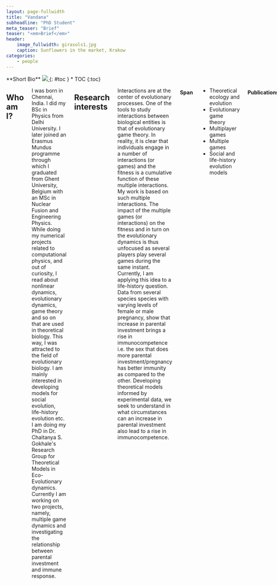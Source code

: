 ```yaml
---
layout: page-fullwidth
title: "Vandana"
subheadline: "PhD Student"
meta_teaser: "Brief"
teaser: "<em>Brief</em>"
header:
    image_fullwidth: girasols1.jpg
    caption: Sunflowers in the market, Krakow
categories:
    - people
---
```

<!--more-->

<div class="row">
<div class="medium-4 medium-push-8 columns" markdown="1">
<div class="panel radius" markdown="1">
**Short Bio**
<a class="th [radius]" href="{{ site.url }}/images/DeptPic.jpg">
<img src="{{ site.url }}/images/profile_option1.jpg">
</a>
{: #toc }
*  TOC
{:toc}
</div>
</div><!-- /.medium-4.columns -->


<div class="medium-8 medium-pull-4 columns" markdown="1">



## Who am I?

I was born in Chennai, India. I did my BSc in Physics from Delhi University.
  I later joined an Erasmus Mundus programme through which I graduated from Ghent University, Belgium with an MSc in Nuclear Fusion and Engineering Physics.
  While doing my numerical projects related to computational physics, and out of curiosity, I read about nonlinear dynamics, evolutionary dynamics, game theory and so on that are used in theoretical biology.
  This way, I was attracted to the field of evolutionary biology.
  I am mainly interested in developing models for social evolution, life-history evolution etc.
  I am doing my PhD in Dr. Chaitanya S. Gokhale's Research Group for Theoretical Models in Eco-Evolutionary dynamics.
Currently I am working on two projects, namely, multiple game dynamics and investigating the relationship between parental investment and immune response.


## Research interests

Interactions are at the center of evolutionary processes. One of the tools to study interactions between biological entities is that of evolutionary game theory. In reality, it is clear that individuals engage in a number of interactions (or games) and the fitness is a cumulative function of these multiple interactions. My work is based on such multiple interactions. The impact of the multiple games (or interactions) on the fitness and in turn on the evolutionary dynamics is thus unfocused as several players play several games during the same instant. Currently, I am applying this idea to a life-history question. Data from several species species with varying levels of female or male pregnancy, show that increase in parental investment brings a rise in immunocompetence i.e. the sex that does more parental investment/pregnancy has better immunity as compared to the other. Developing theoretical models informed by experimental data, we seek to understand in what circumstances can an increase in parental investment also lead to a rise in immunocompetence.

#### Span

* Theoretical ecology and evolution
* Evolutionary game theory
* Multiplayer games
* Multiple games
* Social and life-history evolution models

#### Publications
Vandana Revathi Venkateswaran and Chaitanya S. Gokhale (2019). <i>Evolutionary dynamics of multiple games</i>. Proceedings of the Royal Society B: Biological Sciences 286, 20190900.

S. Holmes, V. R. Venkateswaran et al (2019). <i>A quantitative approach to contact improvisation dance</i>. Manuscript submitted.

Vandana Revathi Venkateswaran, Olivia Roth and Chaitanya S. Gokhale. <i>Consequences of sex differences in life history interactions</i>. Manuscript ready for submission.

Vandana Revathi Venkateswaran, Marc Mangel, Chaitanya S. Gokhale and Sigrunn Eliassen. <i>Sexual dimorphism in immunity in relation to parental investment</i>. Manuscript under preparation.

## Conferences, workshops and talks
#### 2019 
* Selected to present a **talk** at the German Physics Society Conference's Evolutionary Game Theory session (April, 2019).
* Gave a **talk** on my work on sex differences in life-history interactions at ESEB (Congress of the European Society for Evolutionary Biology) 2019, Turku, Finland (August, 2019).
* Presented a **talk** on multiple games' dynamics 'Evolution of Interacting Populations' workshop at the Max Planck Institute for Evolutionary Biology, Germany (September, 2019).

#### 2018
* Participant of the **Santa Fe Institute's Complex Systems Summer School** (10th June - 6th July at Santa Fe, NM, USA).
* Attended and presented a poster at the Münster Evoution Meeting 2018 held at Münster.

#### 2017
* Presented a poster on my first PhD project titled 'Evolutionary dynamics of unfocused games' at the Kiel Life Science Conference in October 2016 and at the German Physics Conference (DPG Conference) in March 2017.
* **Was awarded a travel grant by IAST, Toulouse** to attend the Toulouse Economics and Biology Workshop in June 2017 at the Institute for Advanced Study (IAST), Toulouse, France.
* **Obtained the International Max Planck Research School conference funding** to participate in the Beg Rohu Summer School for Out of Equilibrium Dynamics, Evolution and Genetics organised by École normale supérieure, France.

## Events organised
* Organised the workshop "Talking Evolution" (at the Max Planck Institute for Evolutionary Biology, Germany from 26th September to the 28th September, 2018) that focussed on discussing topics such as niche construction theory, extra-genetic inheritance, developmental bias, and phenotypic plasticity.
* Organised (and presented a **talk**) at the Aquavit Symposium 2017 at the Max Planck Institute for Evolutionary Biology, Plön.

## Links

[Twitter page](https://twitter.com/vandana_r_v)

[Email](mailto:vandana@evolbio.mpg.de)



<!--
##### Heading in Volkhov &lt;h5&gt;

Spacing in Bold is slightly increased compared to the normal weight, because the bold mass is mostly grown inwards. The Italic has a steep angle and a distinctive calligraphically reminiscent character, as a counterpart to the rigorous Regular.



## Modular Scale

*Feeling Responsive* explores the *2:3 perfect fifth* modular scale created with [www.modular-scale.com][7]. This is the modular scale of  *Feeling Responsive*.

44px @ 1:1.5 – Ideal text size  
16px @ 1:1.5 – Important number

| Modular Scale
------ | ----- | ----- | -------
44.000 | 1     | 2.75  | 338.462
36.000 | 0.818 | 2.25  | 276.923
29.333 | 0.667 | 1.833 | 225.638
24.000 | 0.545 | 1.5   | 184.615
19.555 | 0.444 | 1.222 | 150.423
16.000 | 0.364 | 1     | 123.077



## Typographical Elements
{: .t60 }

Here you'll find the [complete list of HTML5-Tags][1] and this is how they look like.

### &lt;hr&gt; Horizontal Line
<hr>


### &lt;pre&gt; Displaying Code
~~~
<html>
    <head>
        <title>Code Blocks</title>
    </head>
    <body></body>
</html>
~~~


### &lt;blockquote&gt; Quotation
<blockquote>Everything happens for a reason. (Britney Spears)</blockquote>

### &lt;blockquote&gt; and &lt;cite&gt;  together

> Age is an issue of mind over matter. If you don't mind, it doesn't matter.
<cite>Mark Twain</cite>


### &lt;ol&gt; Ordered Lists

1. Ordered List
2. Second List Item
3. Third List Item
    4. Second Level First Item
    4. Second Level Second Item
    4. Second Level Third Item
        5. And a third level First Item
        5. And a third level Second Item
        5. And a third level Third Item
4. Fourth List Item
5. Fifth List Item


### &lt;ul&gt; Unordered Lists

- Unordered List
- Second List Item
- Third List Item
    + Second Level First Item
    + Second Level Second Item
    + Second Level Third Item
        * And a third level First Item
        * And a third level Second Item
        * And a third level Third Item
- Fourth List Item
- Fifth List Item

### &lt;dl&gt; Definition Lists

Definition List
:   Bacon ipsum dolor sit amet spare ribs brisket ribeye, andouille sirloin bresaola frankfurter corned beef capicola bacon. Salami beef ribs sirloin, short loin hamburger shoulder t-bone.

Beef ribs jowl swine porchetta
:   Sirloin tenderloin swine frankfurter pork loin pork capicola ham hock strip steak ribeye beef ribs. Hamburger t-bone ribeye ham prosciutto bresaola.

Pancetta flank sirloin pork
:   short ribs shankle prosciutto landjaeger. Beef ribs turkey shoulder drumstick. Leberkas pork belly ribeye, bresaola jerky strip steak tenderloin bacon landjaeger short ribs beef ribs. Flank pork chop fatback tail kielbasa filet mignon jowl landjaeger bresaola tongue corned beef biltong.
:   Landjaeger spare ribs fatback corned beef tenderloin drumstick, swine chicken beef turkey biltong doner tri-tip filet mignon.


### &lt;a&gt;
[Links][2] make the web exceptional.


### &lt;em&gt;
Let's *emphasize* how important responsive webdesign is.



### &lt;strong&gt;
This looks like **bold** text.



### &lt;small&gt;
<small>This is small text.</small>



### &lt;s&gt;

It's nice getting things done. Just strike through <s>finished tasks</s>.



### &lt;cite&gt;

<cite>Albert Einstein</cite>



### &lt;q&gt;

If you use &lt;q&gt; your text gets <q>automagically quotes around the text passage</q>.



### &lt;dfn&gt;

The &lt;dfn&gt; tag is a phrase tag. It defines a <dfn>definition term</dfn>.



### &lt;abbr&gt;

The <abbr title="World Health Organization">WHO</abbr> was founded in 1948.



### &lt;time&gt;

The concert took place on <time datetime="2001-05-15 19:00">May 15</time>.


### &lt;code&gt;

Some `code: lucida console` displayed.



### &lt;var&gt;

The &lt;var&gt; tag is a phrase tag. It defines a <var>variable</var>.



### &lt;samp&gt;

Text surrounded by &lt;samp&gt; <samp>looks like this in monospace</samp>.



### &lt;kbd&gt;

Copycats enjoy pressing <kbd>CMD</kbd> + <kbd>c</kbd> and <kbd>CMD</kbd> + <kbd>v</kbd>.



### &lt;sub&gt;

This text <sub>lays low</sub> and chills a bit.


### &lt;sup&gt;

This text <sup>gets high</sup> above the clouds.



### &lt;i&gt;

This looks <i>italic</i>.



### &lt;b&gt;

This looks <b>bold</b>, too.



### &lt;u&gt;

<div><p><u>Underlining</u> content for emphasize is not the best choice. You can't read it so well.</p></div>



### &lt;mark&gt;
Let's <mark>mark this hint</mark> to give you a clue.



### &lt;br&gt;

Need a break? I give you three!<br><br><br>


## Footnotes

If you need footnotes for your posts, articles and entries, the Kramdown-Parser [^1] got you covered. How to use footnotes? Read this footnote. [^2]



 [1]: https://developer.mozilla.org/en-US/docs/Web/Guide/HTML/HTML5/HTML5_element_list
 [2]: http://phlow.de/
 [3]: http://en.wikipedia.org/wiki/Ed_Benguiat
 [4]: https://www.google.com/fonts/specimen/Lato
 [5]: https://www.google.com/fonts/specimen/Volkhov
 [6]: http://www.latofonts.com/
 [7]: http://modularscale.com/
 [8]: #
 [9]: #
 [10]: #


[^1]: Find out more about Kramdown on <http://kramdown.gettalong.org/>
[^2]: Kramdown has an excellent documentation of all its features. Check out, on how to [footnotes](http://kramdown.gettalong.org/syntax.html#footnotes).

# &lt;h1&gt;-Heading in Volkhov

## &lt;h2&gt;-Heading in Volkhov

### &lt;h3&gt;-Heading in Volkhov

#### &lt;h4&gt;-Heading in Volkhov

##### &lt;h5&gt;-Heading in Volkhov

###### &lt;h6&gt;-Heading in Volkhov


## Tables

Even tables are responsive thanks to foundation. A table can consist of these elements.

<table>
  <caption>&lt;table&gt; defines an HTML table</caption>
  <colgroup>
    <col span="1" style="width: 15%;">
    <col span="1" style="width: 50%;">
    <col span="1" style="width: 35%;">
  </colgroup>
  <thead>
    <tr>
      <th>HTML Tag</th>
      <th>Defintion</th>
      <th>Style</th>
    </tr>
  </thead>
  <tbody>
    <tr>
      <td>&lt;caption&gt;</td>
      <td>defines a table caption</td>
      <td><code>font-weight: bold;</code></td>
    </tr>
    <tr>
      <td>&lt;colgroup&gt;</td>
      <td>specifies a group of one or more columns in a table for
formatting. The &lt;colgroup&gt; tag is useful for applying styles to entire columns, instead of repeating the styles for each cell, for each row.</td>
      <td>no styling needed</td>
    </tr>
    <tr>
      <td>&lt;col&gt;</td>
      <td>specifies column properties for each column within a `&lt;colgroup&gt;`
element</td>
      <td>no styling needed</td>
    </tr>
    <tr>
      <td>&lt;thead&gt;</td>
      <td>is used to group header content in an HTML table</td>
      <td><code>font-weight: bold;</code></td>
    </tr>
    <tr>
      <td>&lt;tbody&gt;</td>
      <td>is used to group the body content in an HTML table</td>
      <td>no styling needed</td>
    </tr>
    <tr>
      <td>&lt;tr&gt;</td>
      <td>defines a row in an HTML table</td>
      <td>no styling needed</td>
    </tr>
    <tr>
      <td>&lt;th&gt;</td>
      <td>defines a header cell in an HTML table</td>
      <td><code>font-weight: bold;</code></td>
    </tr>
    <tr>
      <td>&lt;td&gt;</td>
      <td>defines a standard cell in an HTML table</td>
      <td><code>font-weight: normal;</code></td>
    </tr>
    <tr>
      <td>&lt;tfoot&gt;</td>
      <td>is used to group footer content in an HTML table</td>
      <td>no styling needed</td>
    </tr>
</table>
 -->






</div><!-- /.medium-8.columns -->
</div><!-- /.row -->
